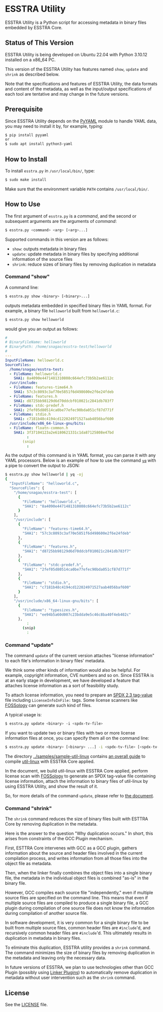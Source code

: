 # ESSTRA Utility

ESSTRA Utility is a Python script for accessing metadata
in binary files embedded by ESSTRA Core.

## Status of This Version

ESSTRA Utility is being developed on Ubuntu 22.04 with Python 3.10.12
installed on a x86\_64 PC.

This version of the ESSTRA Utility has features named `show`, `update` and
`shrink` as described below.

Note that the specifications and features of ESSTRA Utility, the data formats
and content of the metadata, as well as the input/output specifications of each
tool are tentative and may change in the future versions.

## Prerequisite

Since ESSTRA Utility depends on the [PyYAML](https://pyyaml.org/)
module to handle YAML data, you may need to install it by, for example, typing:

```sh
$ pip install pyyaml
or
$ sudo apt install python3-yaml
```

## How to Install

To install `esstra.py` in `/usr/local/bin/`, type:

```sh
$ sudo make install
```

Make sure that the environment variable `PATH` contains `/usr/local/bin/`.

## How to Use

The first argument of `esstra.py` is a *command*, and the second or subsequent
arguments are the arguments of *command*:

```sh
$ esstra.py <command> <arg> [<arg>...]
```

Supported commands in this version are as follows:

* `show`: outputs metadata in binary files
* `update`: update metadata in binary files by specifying additional information of the source files
* `shrink`: reduce sizes of binary files by removing duplication in metadata

### Command "show"

A command line:

```sh
$ esstra.py show <binary> [<binary>...]
```

outputs metadata embedded in specified binary files in YAML format.
For example, a binary file `helloworld` built from `helloworld.c`:

```sh
$ esstra.py show helloworld
````

would give you an output as follows:

```yaml
#
# BinaryFileName: helloworld
# BinaryPath: /home/snagao/esstra-test/helloworld
#
---
InputFileName: helloworld.c
SourceFiles:
  /home/snagao/esstra-test:
  - FileName: helloworld.c
    SHA1: 8a4090e4471481310808c664efc73b5b2ae6112c
  /usr/include:
  - FileName: features-time64.h
    SHA1: 57c3c8093c3af70e5851f6d498600e2f6e24fdeb
  - FileName: features.h
    SHA1: d8725bb98129d6d70ddcbf010021c2841db783f7
  - FileName: stdc-predef.h
    SHA1: 2fef05d80514ca0be77efec90bda051cf87d771f
  - FileName: stdio.h
    SHA1: c7181b48c4194cd122024971527aab4056baf600
  /usr/include/x86_64-linux-gnu/bits:
  - FileName: floatn-common.h
    SHA1: 3f37104123a2e6180621331c1da87125808e47bd
          :
        (snip)
          :
```

As the output of this command is in YAML format, you can parse it with any YAML
processors.
Below is an example of how to use the command
[`yq`](https://mikefarah.gitbook.io/yq) with a pipe to convert the output to JSON:

```sh
$ esstra.py show helloworld | yq -oj
{
  "InputFileName": "helloworld.c",
  "SourceFiles": {
    "/home/snagao/esstra-test": [
      {
        "FileName": "helloworld.c",
        "SHA1": "8a4090e4471481310808c664efc73b5b2ae6112c"
      }
    ],
    "/usr/include": [
      {
        "FileName": "features-time64.h",
        "SHA1": "57c3c8093c3af70e5851f6d498600e2f6e24fdeb"
      },
      {
        "FileName": "features.h",
        "SHA1": "d8725bb98129d6d70ddcbf010021c2841db783f7"
      },
      {
        "FileName": "stdc-predef.h",
        "SHA1": "2fef05d80514ca0be77efec90bda051cf87d771f"
      },
      {
        "FileName": "stdio.h",
        "SHA1": "c7181b48c4194cd122024971527aab4056baf600"
      }
    ],
    "/usr/include/x86_64-linux-gnu/bits": [
      {
        "FileName": "typesizes.h",
        "SHA1": "ee94b5a60d007c23bdda9e5c46c8ba40f4eb402c"
      },
          :
        (snip)
          :
```

### Command "update"

The command `update` of the current version attaches "license information" to
each file's information in binary files' metadata.

We think some other kinds of information would also be helpful.
For example, copyright information, CVE numbers and so on.
Since ESSTRA is at an early stage in development, we have developed a feature
that attaches license information as a sort of feasibility study.

To attach license information, you need to prepare an
[SPDX 2.3 tag-value](https://spdx.github.io/spdx-spec/v2.3/) file
including `LicenseInfoInFile:` tags.
Some license scanners like [FOSSology](https://fossology.github.io/) can
generate such kind of files.

A typical usage is:

```sh
$ esstra.py update <binary> -i <spdx-tv-file>
```

If you want to update two or binary files with two or more license information
files at once, you can specify them all on the command line:

```sh
$ esstra.py update <binary> [<binary> ...] -i <spdx-tv-file> [<spdx-tv-file> ..]
```

The directory [../samples/sample-util-linux](../samples/sample-util-linux)
contains [an overall guide](../samples/sample-util-linux/README.md) to compile
[util-linux](https://github.com/util-linux/util-linux) with ESSTRA Core
applied.

In the document, we build util-linux with ESSTRA Core applied, perform license
scan with [FOSSology](https://fossology.github.io/) to generate an SPDX
tag-value file containing license information, attach the information to binary
files of util-linux by using ESSTRA Utility, and show the result of it.

So, for more details of the command `update`, please refer to
[the document](../samples/sample-util-linux/README.md).

### Command "shrink"

The `shrink` command reduces the size of binary files built with ESTTRA Core by removing
duplication in the metadata.

Here is the answer to the question "Why duplication occurs." In short, this arises from
constraints of the GCC Plugin mechanism.

First, ESTTRA Core intervenes with GCC as a GCC plugin, gathers information about the source
and header files involved in the current compilation process, and writes information from all
those files into the object file as metadata.

Then, when the linker finally combines the object files into a single binary file, the metadata
in the individual object files is combined "as-is" in the binary file.

However, GCC compiles each source file "independently," even if multiple source files are
specified on the command line. This means that even if multiple source files are compiled to
produce a single binary file, a GCC plugin during compilation of one source file does not know
the information during compilation of another source file.

In software development, it is very common for a single binary file to be built from multiple
source files, common header files are `#include`'d, and recursively common header files are
`#include`'d. This ultimately results in duplication in metadata in binary files.

To eliminate this duplication, ESSTRA utility provides a `shrink` command. The command
minimizes the size of binary files by removing duplication in the metadata and leaving only the
necessary data.

In future versions of ESSTRA, we plan to use technologies other than GCC Plugin (possibly using
[Linker Plugins](https://sourceware.org/binutils/docs/ld/Plugins.html)) to automatically remove
duplication in metadata without user intervention such as the `shrink` command.

## License

See the [LICENSE](../LICENSE) file.
